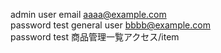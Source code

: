 admin user email aaaa@example.com	
password test
general user bbbb@example.com	
password
test
商品管理一覧アクセス/item
